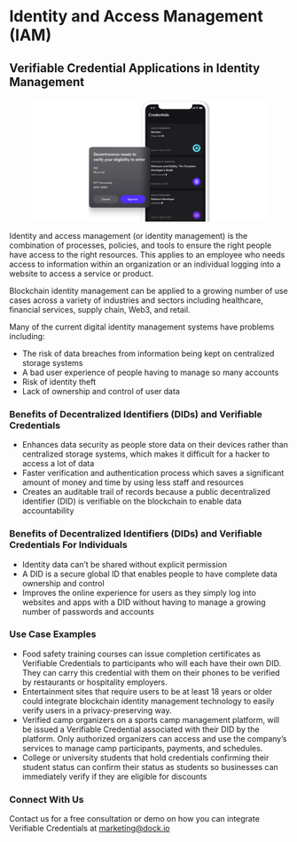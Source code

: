 # Identity and Access Management (IAM)

## Verifiable Credential Applications in Identity Management

<figure><img src="../../.gitbook/assets/Sign in with decentralized identifiers (DID) (1).png" alt=""><figcaption></figcaption></figure>

Identity and access management (or identity management) is the combination of processes, policies, and tools to ensure the right people have access to the right resources. This applies to an employee who needs access to information within an organization or an individual logging into a website to access a service or product.

Blockchain identity management can be applied to a growing number of use cases across a variety of industries and sectors including healthcare, financial services, supply chain, Web3, and retail.

Many of the current digital identity management systems have problems including:

* The risk of data breaches from information being kept on centralized storage systems
* A bad user experience of people having to manage so many accounts
* Risk of identity theft
* Lack of ownership and control of user data

### Benefits of Decentralized Identifiers (DIDs) and Verifiable Credentials

* Enhances data security as people store data on their devices rather than centralized storage systems, which makes it difficult for a hacker to access a lot of data&#x20;
* Faster verification and authentication process which saves a significant amount of money and time by using less staff and resources
* Creates an auditable trail of records because a public decentralized identifier (DID) is verifiable on the blockchain to enable data accountability

### Benefits of Decentralized Identifiers (DIDs) and Verifiable Credentials For Individuals

* Identity data can’t be shared without explicit permission&#x20;
* A DID is a secure global ID that enables people to have complete data ownership and control&#x20;
* Improves the online experience for users as they simply log into websites and apps with a DID without having to manage a growing number of passwords and accounts

### Use Case Examples

* Food safety training courses can issue completion certificates as Verifiable Credentials to participants who will each have their own DID. They can carry this credential with them on their phones to be verified by restaurants or hospitality employers.
* Entertainment sites that require users to be at least 18 years or older could integrate blockchain identity management technology to easily verify users in a privacy-preserving way.
* Verified camp organizers on a sports camp management platform, will be issued a Verifiable Credential associated with their DID by the platform. Only authorized organizers can access and use the company’s services to manage camp participants, payments, and schedules.
* College or university students that hold credentials confirming their student status can confirm their status as students so businesses can immediately verify if they are eligible for discounts&#x20;

### Connect With Us

Contact us for a free consultation or demo on how you can integrate Verifiable Credentials at marketing@dock.io
